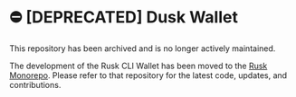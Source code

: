 # ⛔ [DEPRECATED] Dusk Wallet

This repository has been archived and is no longer actively maintained.

The development of the Rusk CLI Wallet has been moved to the [Rusk Monorepo](https://github.com/dusk-network/rusk/tree/master/rusk-wallet). Please refer to that repository for the latest code, updates, and contributions.

